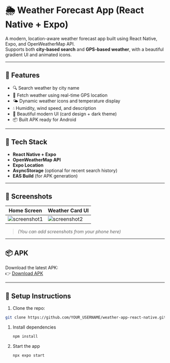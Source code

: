 # 🌦️ Weather Forecast App (React Native + Expo)

A modern, location-aware weather forecast app built using React Native, Expo, and OpenWeatherMap API.  
Supports both **city-based search** and **GPS-based weather**, with a beautiful gradient UI and animated icons.

---

## 📱 Features

- 🔍 Search weather by city name
- 📍 Fetch weather using real-time GPS location
- 🌤️ Dynamic weather icons and temperature display
- 💧 Humidity, wind speed, and description
- 🎨 Beautiful modern UI (card design + dark theme)
- 📦 Built APK ready for Android

---

## 🧪 Tech Stack

- **React Native + Expo**
- **OpenWeatherMap API**
- **Expo Location**
- **AsyncStorage** (optional for recent search history)
- **EAS Build** (for APK generation)

---

## 🚀 Screenshots

| Home Screen            | Weather Card UI         |
|------------------------|-------------------------|
| ![screenshot1](assets/screenshot1.png) | ![screenshot2](assets/screenshot2.png) |

> *(You can add screenshots from your phone here)*

---

## 📦 APK

Download the latest APK:  
👉 [Download APK](https://expo.dev/accounts/loki_16/projects/WeatherApp/builds/1e0256de-6a71-43da-aa00-bdde492dafe5)

---

## 🔧 Setup Instructions

1. Clone the repo:
```bash
git clone https://github.com/YOUR_USERNAME/weather-app-react-native.git
```

1. Install dependencies

   ```bash
   npm install
   ```

2. Start the app

   ```bash
   npx expo start
   ```


